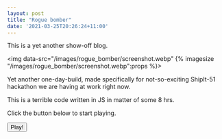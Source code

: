 ```yaml
---
layout: post
title: "Rogue bomber"
date: '2021-03-25T20:26:24+11:00'
---
```


This is a yet another show-off blog.

<img data-src="/images/rogue_bomber/screenshot.webp" {% imagesize "/images/rogue_bomber/screenshot.webp":props %}>

Yet another one-day-build, made specifically for not-so-exciting ShipIt-51 hackathon we are having at work right now.

This is a terrible code written in JS in matter of some 8 hrs.

Click the button below to start playing.

<div id="rogue-bomber-placeholder"></div>

<button id="start-rogue-bomber" class="btn btn-md btn-primary read-more">Play!</button>

<script>
window.addEventListener('DOMContentLoaded', () => {
  const bundle = document.createElement('script');

  bundle.onload = () => {
    document.querySelector('#start-rogue-bomber').onclick = () => {
      const canvas = document.createElement('canvas');
      const parent = document.querySelector('#rogue-bomber-placeholder').appendChild(canvas);
      window.__startRogueBomber(canvas);
    };
  };

  bundle.src = '/js/rogue-bomber.js';

  document.body.appendChild(bundle);
});
</script>
